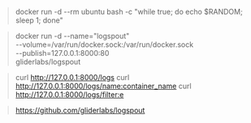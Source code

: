 > docker run -d --rm ubuntu bash -c "while true; do echo \$RANDOM; sleep 1; done"

> docker run -d --name="logspout" \
       --volume=/var/run/docker.sock:/var/run/docker.sock \
       --publish=127.0.0.1:8000:80 \
       gliderlabs/logspout

> curl http://127.0.0.1:8000/logs
> curl http://127.0.0.1:8000/logs/name:container_name
> curl http://127.0.0.1:8000/logs/filter:e

> https://github.com/gliderlabs/logspout